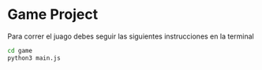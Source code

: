 # Game Project


Para correr el juago debes seguir las siguientes instrucciones en la terminal

```sh
cd game
python3 main.js

```

